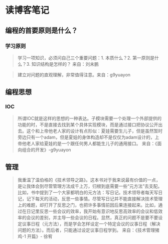 #  读博客笔记

## 编程的首要原则是什么？

### 学习原则

> 学习一项知识，必须问自己三个重要问题：1. 本质什么？2. 第一原则是什么？3. 知识结构是怎样的？  来自：刘未鹏

> 建立对问题的直观理解，非常值得注意。来自：g9yuayon

## 编程思想

### IOC

> 所谓IOC就是这样的思想的一种表达。子模块需要一个处理一个外部提供的功能的时，不是直接去找到某个具体实现模块，而是通过接口把协议公开出去。这个和上帝他老人家的设计有点形似：夏娃需要生儿子，但是虽然暂时旁边只有一个adam，但是夏娃的身体构造却不是仅仅为adam设计的，上帝他老人家给夏娃的是一个跟任何男人都能生儿子的通用接口。  来自：《面向组合的开发》-g9yuayon


## 管理

> 我重温了温伯格的《技术领导之路》。这本书对于我来说最有价值的一点，是让我体会到尽管管理方法成千上万，归根到底需要一些“元方法”去支配。比如，书中提到了一个大家都明白的元方法：写日记。技术领导者每天写日记，记下每天的活动，反思一些事情。尽管写日记并不能直接解决技术管理上的难题，却打开了反思之门，也把许多事情前因后果连接起来。比如，通过在日记里反思一些会议的效率，我开始有意识地反思高效率的会议和低效率的会议的差别，并主导一些会议的日程。显然，真正的问题不是要不要设定议事日程（元方法），而是学会怎样设定一个特定会议的议事日程（解决问题的方法）。而后者，只能通过设定议事日程学到。  来自：《技术管理猪鸡-1 开篇》- 徐宥